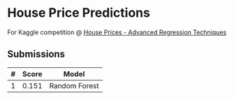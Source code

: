 # House Price Predictions

For Kaggle competition @ [House Prices - Advanced Regression Techniques](https://www.kaggle.com/competitions/house-prices-advanced-regression-techniques/)


## Submissions

\# | Score | Model
---|-------|--------------
1  | 0.151 | Random Forest 
